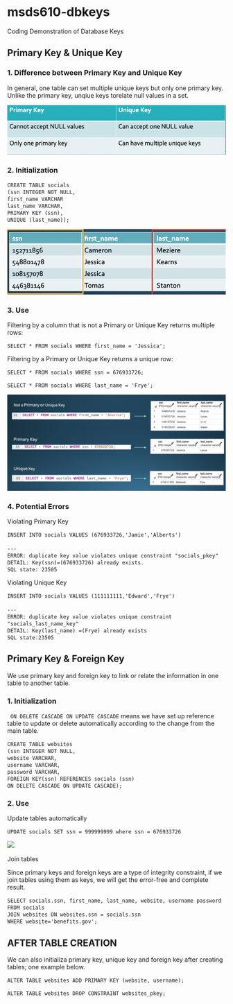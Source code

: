 # msds610-dbkeys
Coding Demonstration of Database Keys

## Primary Key & Unique Key
### 1. Difference between Primary Key and Unique Key

In general, one table can set multiple unique keys but only one primary key. Unlike the primary key, unqiue keys torelate null values in a set.

<img src="img/1.jpg" > 

### 2. Initialization 

```
CREATE TABLE socials
(ssn INTEGER NOT NULL,
first_name VARCHAR
last_name VARCHAR,
PRIMARY KEY (ssn),
UNIQUE (last_name));
```

<img src="img/2.png" > 

### 3. Use 
Filtering by a column that is not a Primary or Unique Key returns multiple rows:
```
SELECT * FROM socials WHERE first_name = 'Jessica';
```
Filtering by a Primary or Unique Key returns a unique row:
```
SELECT * FROM socials WHERE ssn = 676933726;
```
```
SELECT * FROM socials WHERE last_name = 'Frye';
```
<img src="img/4.png" > 


### 4. Potential Errors

Violating Primary Key
```
INSERT INTO socials VALUES (676933726,'Jamie','Alberts')

---
ERROR: duplicate key value violates unique constraint "socials_pkey"
DETAIL: Key(ssn)=(676933726) already exists.
SQL state: 23505
```

Violating Unique Key

```
INSERT INTO socials VALUES (111111111,'Edward','Frye')

---
ERROR: duplicate key value violates unique constraint "socials_last_name_key"
DETAIL: Key(last_name) =(Frye) already exists
SQL state:23505
```

## Primary Key & Foreign Key

We use primary key and foreign key to link or relate the information in one table to another table.

### 1. Initialization
``` ON DELETE CASCADE ON UPDATE CASCADE``` means we have set up reference table to update or delete automatically according to the change from the main table.

```
CREATE TABLE websites
(ssn INTEGER NOT NULL,
website VARCHAR,
username VARCHAR,
password VARCHAR,
FOREIGN KEY(ssn) REFERENCES socials (ssn)
ON DELETE CASCADE ON UPDATE CASCADE);
```

### 2. Use

Update tables automatically

```
UPDATE socials SET ssn = 999999999 where ssn = 676933726
```

<img src="img/5.png" > 

Join tables 

Since primary keys and foreign keys are a type of integrity constraint, if we join tables using them as keys, we will get the error-free and complete result.

```
SELECT socials.ssn, first_name, last_name, website, username password
FROM socials
JOIN websites ON websites.ssn = socials.ssn
WHERE website='benefits.gov';
```




## AFTER TABLE CREATION

We can also initializa primary key, unique key and foreign key after creating tables; one example below.

```
ALTER TABLE websites ADD PRIMARY KEY (website, username);
```

```
ALTER TABLE websites DROP CONSTRAINT websites_pkey;
```

